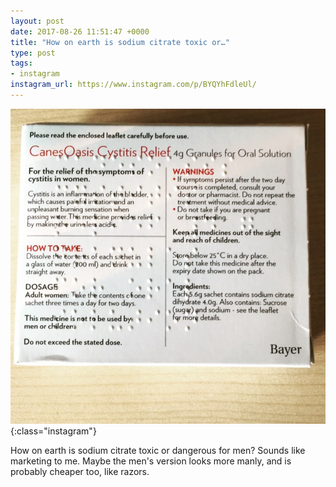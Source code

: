 ```yaml
---
layout: post
date: 2017-08-26 11:51:47 +0000
title: "How on earth is sodium citrate toxic or…"
type: post
tags:
- instagram
instagram_url: https://www.instagram.com/p/BYQYhFdleUl/
---
```


![Instagram - BYQYhFdleUl](/img/BYQYhFdleUl.jpg){:class="instagram"}

How on earth is sodium citrate toxic or dangerous for men? Sounds like marketing to me. Maybe the men's version looks more manly, and is probably cheaper too, like razors.
